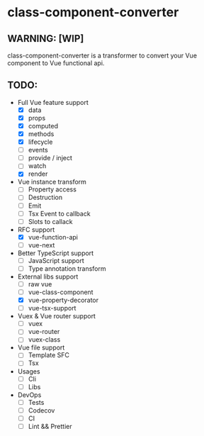 # class-component-converter

## WARNING: [WIP]

class-component-converter is a transformer to convert your Vue component to Vue functional api.

## TODO:

- Full Vue feature support
    - [x] data
    - [x] props
    - [x] computed
    - [x] methods
    - [x] lifecycle
    - [ ] events
    - [ ] provide / inject
    - [ ] watch
    - [x] render

- Vue instance transform
    - [ ] Property access
    - [ ] Destruction
    - [ ] Emit
    - [ ] Tsx Event to callback
    - [ ] Slots to callack

- RFC support
    - [x] vue-function-api
    - [ ] vue-next

- Better TypeScript support
    - [ ] JavaScript support
    - [ ] Type annotation transform

- External libs support
    - [ ] raw vue
    - [ ] vue-class-component
    - [x] vue-property-decorator
    - [ ] vue-tsx-support

- Vuex & Vue router support
    - [ ] vuex
    - [ ] vue-router
    - [ ] vuex-class

- Vue file support
    - [ ] Template SFC
    - [ ] Tsx

- Usages
    - [ ] Cli
    - [ ] Libs

- DevOps
    - [ ] Tests
    - [ ] Codecov
    - [ ] CI
    - [ ] Lint && Prettier
